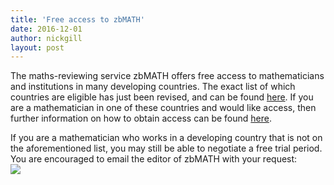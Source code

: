 ```yaml
---
title: 'Free access to zbMATH'
date: 2016-12-01
author: nickgill
layout: post
---
```


The maths-reviewing service zbMATH offers free access to mathematicians and institutions in many developing countries. The exact list of which countries are eligible has just been revised, and can be found <a href="/emscdc/zbmath2">here</a>. If you are a mathematician in one of these countries and would like access, then further information on how to obtain access can be found <a href="/emscdc/zbmath">here</a>.

If you are a mathematician who works in a developing country that is not on the aforementioned list, you may still be able to negotiate a free trial period. You are encouraged to email the editor of zbMATH with your request: <br><img src="/emscdc/zbmail.jpg">


